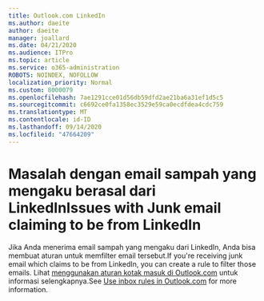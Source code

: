 ```yaml
---
title: Outlook.com LinkedIn
ms.author: daeite
author: daeite
manager: joallard
ms.date: 04/21/2020
ms.audience: ITPro
ms.topic: article
ms.service: o365-administration
ROBOTS: NOINDEX, NOFOLLOW
localization_priority: Normal
ms.custom: 8000079
ms.openlocfilehash: 7ae1291cce01d56db59dfd2ae21ba6a31ef1d5c5
ms.sourcegitcommit: c6692ce0fa1358ec3529e59ca0ecdfdea4cdc759
ms.translationtype: MT
ms.contentlocale: id-ID
ms.lasthandoff: 09/14/2020
ms.locfileid: "47664209"
---
```

# <a name="issues-with-junk-email-claiming-to-be-from-linkedin"></a><span data-ttu-id="a9df7-102">Masalah dengan email sampah yang mengaku berasal dari LinkedIn</span><span class="sxs-lookup"><span data-stu-id="a9df7-102">Issues with Junk email claiming to be from LinkedIn</span></span>

<span data-ttu-id="a9df7-103">Jika Anda menerima email sampah yang mengaku dari LinkedIn, Anda bisa membuat aturan untuk memfilter email tersebut.</span><span class="sxs-lookup"><span data-stu-id="a9df7-103">If you're receiving junk email which claims to be from LinkedIn, you can create a rule to filter those emails.</span></span>
<span data-ttu-id="a9df7-104">Lihat [menggunakan aturan kotak masuk di Outlook.com](https://aka.ms/OutlookComInboxRules) untuk informasi selengkapnya.</span><span class="sxs-lookup"><span data-stu-id="a9df7-104">See [Use inbox rules in Outlook.com](https://aka.ms/OutlookComInboxRules) for more information.</span></span>


